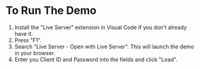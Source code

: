 
# To Run The Demo

1. Install the "Live Server" extension in Visual Code if you don't already have it.
2. Press "F1".
3. Search "Live Server - Open with Live Server". This will launch the demo in your browser.
4. Enter you Client ID and Password into the fields and click "Load".
